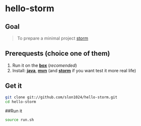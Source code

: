 hello-storm
===========

## Goal
> To prepare a minimal project [storm]

## Prerequests (choice one of them)
1. Run it on the **[box]** (*recomended*)
2. Install: **[java]**, **[mvn]** (and **[storm]** if you want test it more real life)

## Get it
```sh
git clone git://github.com/slon1024/hello-storm.git
cd hello-storm
```

##Run it
```sh
source run.sh
```

[box]: https://github.com/slon1024/setup_storm
[java]: http://www.oracle.com/technetwork/java/javase/downloads/index.html
[mvn]: http://maven.apache.org/
[storm]: http://storm.incubator.apache.org/
